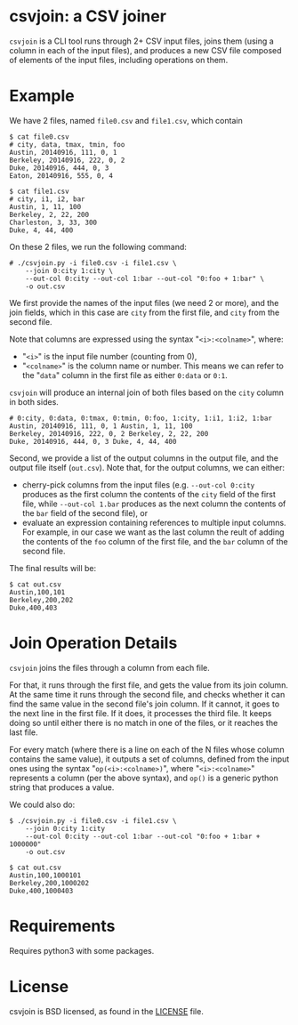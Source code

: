 # csvjoin: a CSV joiner

`csvjoin` is a CLI tool runs through 2+ CSV input files, joins them (using a column in each of the input files), and produces a new CSV file composed of elements of the input files, including operations on them.


# Example

We have 2 files, named `file0.csv` and `file1.csv`, which contain

```
$ cat file0.csv
# city, data, tmax, tmin, foo
Austin, 20140916, 111, 0, 1
Berkeley, 20140916, 222, 0, 2
Duke, 20140916, 444, 0, 3
Eaton, 20140916, 555, 0, 4

$ cat file1.csv
# city, i1, i2, bar
Austin, 1, 11, 100
Berkeley, 2, 22, 200
Charleston, 3, 33, 300
Duke, 4, 44, 400
```

On these 2 files, we run the following command:

```
# ./csvjoin.py -i file0.csv -i file1.csv \
    --join 0:city 1:city \
    --out-col 0:city --out-col 1:bar --out-col "0:foo + 1:bar" \
    -o out.csv
```

We first provide the names of the input files (we need 2 or more), and the join fields, which in this case are `city` from the first file, and `city` from the second file.

Note that columns are expressed using the syntax "`<i>:<colname>`", where:
* "`<i>`" is the input file number (counting from 0),
* "`<colname>`" is the column name or number. This means we can refer to the "`data`" column in the first file as either `0:data` or `0:1`.

`csvjoin` will produce an internal join of both files based on the `city` column in both sides.

```
# 0:city, 0:data, 0:tmax, 0:tmin, 0:foo, 1:city, 1:i1, 1:i2, 1:bar
Austin, 20140916, 111, 0, 1 Austin, 1, 11, 100
Berkeley, 20140916, 222, 0, 2 Berkeley, 2, 22, 200
Duke, 20140916, 444, 0, 3 Duke, 4, 44, 400
```

Second, we provide a list of the output columns in the output file, and the output file itself (`out.csv`). Note that, for the output columns, we can either:
* cherry-pick columns from the input files (e.g. `--out-col 0:city` produces as the first column the contents of the `city` field of the first file, while `--out-col 1.bar` produces as the next column the contents of the `bar` field of the second file), or
* evaluate an expression containing references to multiple input columns. For example, in our case we want as the last column the reult of adding the contents of the `foo` column of the first file, and the `bar` column of the second file.

The final results will be:

```
$ cat out.csv
Austin,100,101
Berkeley,200,202
Duke,400,403
```

# Join Operation Details

`csvjoin` joins the files through a column from each file.

For that, it runs through the first file, and gets the value from its join column. At the same time it runs through the second file, and checks whether it can find the same value in the second file's join column. If it cannot, it goes to the next line in the first file. If it does, it processes the third file. It keeps doing so until either there is no match in one of the files, or it reaches the last file.

For every match (where there is a line on each of the N files whose column contains the same value), it outputs a set of columns, defined from the input ones using the syntax "`op(<i>:<colname>)`", where "`<i>:<colname>`" represents a column (per the above syntax), and `op()` is a generic python string that produces a value.

We could also do:

```
$ ./csvjoin.py -i file0.csv -i file1.csv \
    --join 0:city 1:city
    --out-col 0:city --out-col 1:bar --out-col "0:foo + 1:bar + 1000000"
    -o out.csv

$ cat out.csv
Austin,100,1000101
Berkeley,200,1000202
Duke,400,1000403
```

# Requirements

Requires python3 with some packages.


# License

csvjoin is BSD licensed, as found in the [LICENSE](LICENSE) file.
